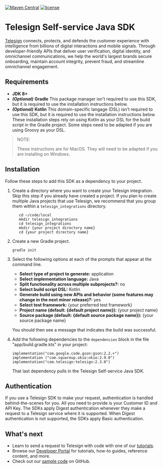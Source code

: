 [![Maven Central](https://img.shields.io/maven-central/v/com.telesign/telesign.svg)](https://mvnrepository.com/artifact/com.telesign/telesign) [![license](https://img.shields.io/github/license/TeleSign/java_telesign.svg)](https://github.com/TeleSign/java_telesign/blob/master/LICENSE.txt)

# Telesign Self-service Java SDK

[Telesign](https://telesign.com) connects, protects, and defends the customer experience with intelligence from billions of digital interactions and mobile signals. Through developer-friendly APIs that deliver user verification, digital identity, and omnichannel communications, we help the world's largest brands secure onboarding, maintain account integrity, prevent fraud, and streamline omnichannel engagement.

## Requirements

* **JDK 8+**
* ***_(Optional)_*** **Gradle** This package manager isn't required to use this SDK, but it is required to use the installation instructions below.
* ***_(Optional)_*** **Kotlin** This domain-specific langage (DSL) isn't required to use this SDK, but it is required to use the installation instructions below. These installation steps rely on using Kotlin as your DSL for the build script in the Gradle project. Some steps need to be adapted if you are using Groovy as your DSL.

> NOTE:
>
> These instructions are for MacOS. They will need to be adapted if you are installing on Windows.

## Installation

Follow these steps to add this SDK as a dependency to your project.

1. Create a directory where you want to create your Telesign integration. Skip this step if you already have created a project. If you plan to create multiple Java projects that use Telesign, we recommend that you group them within a `telesign_integrations` directory.

   ```
      cd ~/code/local
      mkdir telesign_integrations
      cd telesign_integrations
      mkdir {your project directory name}
      cd {your project directory name}
   ```

3. Create a new Gradle project.

   `gradle init`

4. Select the following options at each of the prompts that appear at the command line.

   * **Select type of project to generate:** application
   * **Select implementation language:** Java
   * **Split functionality across multiple subprojects?:** no
   * **Select build script DSL:** Kotlin
   * **Generate build using new APIs and behavior (some features may change in the next minor release)?:** yes
   * **Select test framework:** {your preferred test framework}
   * **Project name (default: {default project name}):** {your project name}
   * **Source package (default: {default source package name}):** {your source package name}

   You should then see a message that indicates the build was successful.

5. Add the following dependencies to the `dependencies` block in the file "app/build.gradle.kts" in your project:

   ```
   implementation("com.google.code.gson:gson:2.2.+")
   implementation ("com.squareup.okio:okio:2.9.0")
   implementation("com.telesign:telesign:2.3.0")
   ```
   
   That last dependency pulls in the Telesign Self-service Java SDK.

## Authentication

If you use a Telesign SDK to make your request, authentication is handled behind-the-scenes for you. All you need to provide is your Customer ID and API Key. The SDKs apply Digest authentication whenever they make a request to a Telesign service where it is supported. When Digest authentication is not supported, the SDKs apply Basic authentication.

## What's next

* Learn to send a request to Telesign with code with one of our [tutorials](https://developer.telesign.com/enterprise/docs/tutorials).
* Browse our [Developer Portal](https://developer.telesign.com) for tutorials, how-to guides, reference content, and more.
* Check out our [sample code](https://github.com/TeleSign/sample_code) on GitHub.
